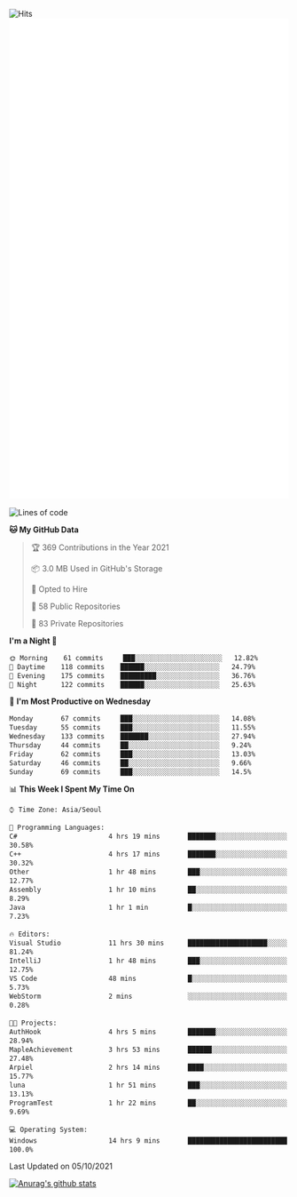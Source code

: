 ![Hits](https://hits.seeyoufarm.com/api/count/incr/badge.svg?url=https%3A%2F%2Fgithub.com%2Fkokose1234&count_bg=%2379C83D&title_bg=%23555555&icon=apple.svg&icon_color=%23E7E7E7&title=hits&edge_flat=false)
<br/>
![Metrics](https://github.com/kokose1234/kokose1234/blob/main/github-metrics.svg)

<!--START_SECTION:waka-->
![Lines of code](https://img.shields.io/badge/From%20Hello%20World%20I%27ve%20Written-11.9%20million%20lines%20of%20code-blue)

**🐱 My GitHub Data** 

> 🏆 369 Contributions in the Year 2021
 > 
> 📦 3.0 MB Used in GitHub's Storage 
 > 
> 💼 Opted to Hire
 > 
> 📜 58 Public Repositories 
 > 
> 🔑 83 Private Repositories  
 > 
**I'm a Night 🦉** 

```text
🌞 Morning    61 commits     ███░░░░░░░░░░░░░░░░░░░░░░   12.82% 
🌆 Daytime    118 commits    ██████░░░░░░░░░░░░░░░░░░░   24.79% 
🌃 Evening    175 commits    █████████░░░░░░░░░░░░░░░░   36.76% 
🌙 Night      122 commits    ██████░░░░░░░░░░░░░░░░░░░   25.63%

```
📅 **I'm Most Productive on Wednesday** 

```text
Monday       67 commits     ███░░░░░░░░░░░░░░░░░░░░░░   14.08% 
Tuesday      55 commits     ███░░░░░░░░░░░░░░░░░░░░░░   11.55% 
Wednesday    133 commits    ███████░░░░░░░░░░░░░░░░░░   27.94% 
Thursday     44 commits     ██░░░░░░░░░░░░░░░░░░░░░░░   9.24% 
Friday       62 commits     ███░░░░░░░░░░░░░░░░░░░░░░   13.03% 
Saturday     46 commits     ██░░░░░░░░░░░░░░░░░░░░░░░   9.66% 
Sunday       69 commits     ███░░░░░░░░░░░░░░░░░░░░░░   14.5%

```


📊 **This Week I Spent My Time On** 

```text
⌚︎ Time Zone: Asia/Seoul

💬 Programming Languages: 
C#                       4 hrs 19 mins       ███████░░░░░░░░░░░░░░░░░░   30.58% 
C++                      4 hrs 17 mins       ███████░░░░░░░░░░░░░░░░░░   30.32% 
Other                    1 hr 48 mins        ███░░░░░░░░░░░░░░░░░░░░░░   12.77% 
Assembly                 1 hr 10 mins        ██░░░░░░░░░░░░░░░░░░░░░░░   8.29% 
Java                     1 hr 1 min          █░░░░░░░░░░░░░░░░░░░░░░░░   7.23%

🔥 Editors: 
Visual Studio            11 hrs 30 mins      ████████████████████░░░░░   81.24% 
IntelliJ                 1 hr 48 mins        ███░░░░░░░░░░░░░░░░░░░░░░   12.75% 
VS Code                  48 mins             █░░░░░░░░░░░░░░░░░░░░░░░░   5.73% 
WebStorm                 2 mins              ░░░░░░░░░░░░░░░░░░░░░░░░░   0.28%

🐱‍💻 Projects: 
AuthHook                 4 hrs 5 mins        ███████░░░░░░░░░░░░░░░░░░   28.94% 
MapleAchievement         3 hrs 53 mins       ██████░░░░░░░░░░░░░░░░░░░   27.48% 
Arpiel                   2 hrs 14 mins       ████░░░░░░░░░░░░░░░░░░░░░   15.77% 
luna                     1 hr 51 mins        ███░░░░░░░░░░░░░░░░░░░░░░   13.13% 
ProgramTest              1 hr 22 mins        ██░░░░░░░░░░░░░░░░░░░░░░░   9.69%

💻 Operating System: 
Windows                  14 hrs 9 mins       █████████████████████████   100.0%

```


 Last Updated on 05/10/2021
<!--END_SECTION:waka-->

[![Anurag's github stats](https://github-readme-stats.vercel.app/api?username=kokose1234&theme=dracula)](https://github.com/anuraghazra/github-readme-stats)



	
